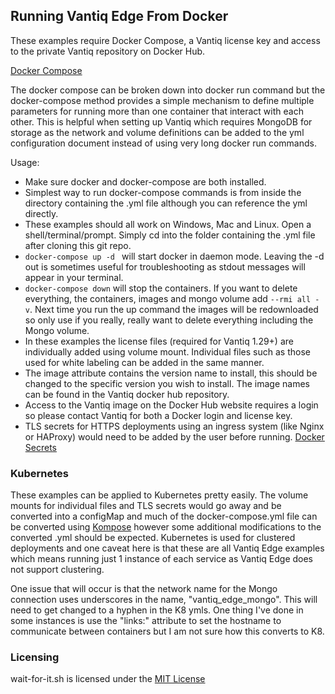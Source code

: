 ## Running Vantiq Edge From Docker

These examples require Docker Compose, a Vantiq license key and access to the private Vantiq repository on Docker Hub. 

[Docker Compose](https://docs.docker.com/compose/install/)

The docker compose can be broken down into docker run command but the docker-compose method provides a simple mechanism to define multiple parameters for running more than one container that interact with each other. This is helpful when setting up Vantiq which requires MongoDB for storage as the network and volume definitions can be added to the yml configuration document instead of using very long docker run commands. 

Usage:
* Make sure docker and docker\-compose are both installed. 
* Simplest way to run docker\-compose commands is from inside the directory containing the .yml file although you can reference the yml directly.
* These examples should all work on Windows, Mac and Linux. Open a shell/terminal/prompt. Simply cd into the folder containing the .yml file after cloning this git repo. 
* ```docker-compose up -d ``` will start docker in daemon mode. Leaving the \-d out is sometimes useful for troubleshooting as stdout messages will appear in your terminal.
* ```docker-compose down``` will stop the containers. If you want to delete everything, the containers, images and mongo volume add ```--rmi all -v```. Next time you run the up command the images will be redownloaded so only use if you really, really want to delete everything including the Mongo volume. 
* In these examples the license files (required for Vantiq 1.29+) are individually added using volume mount. Individual files such as those used for white labeling can be added in the same manner. 
* The image attribute contains the version name to install, this should be changed to the specific version you wish to install. The image names can be found in the Vantiq docker hub repository.
* Access to the Vantiq image on the Docker Hub website requires a login so please contact Vantiq for both a Docker login and license key. 
* TLS secrets for HTTPS deployments using an ingress system (like Nginx or HAProxy) would need to be added by the user before running. [Docker Secrets](https://docs.docker.com/engine/swarm/secrets/)

### Kubernetes

These examples can be applied to Kubernetes pretty easily. The volume mounts for individual files and TLS secrets would go away and be converted into a configMap and much of the docker\-compose.yml file can be converted using [Kompose](https://kompose.io/) however some additional modifications to the converted .yml should be expected. Kubernetes is used for clustered deployments and one caveat here is that these are all Vantiq Edge examples which means running just 1 instance of each service as Vantiq Edge does not support clustering. 

One issue that will occur is that the network name for the Mongo connection uses underscores in the name, "vantiq_edge_mongo". This will need to get changed to a hyphen in the K8 ymls. One thing I've done in some instances is use the "links:<hostname>" attribute to set the hostname to communicate between containers but I am not sure how this converts to K8. 

### Licensing 
  
wait-for-it.sh is licensed under the [MIT License](https://opensource.org/licenses/MIT)
